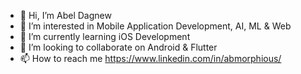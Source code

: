 - 👋 Hi, I’m Abel Dagnew
- 👀 I’m interested in Mobile Application Development, AI, ML & Web
- 🌱 I’m currently learning iOS Development
- 💞️ I’m looking to collaborate on Android & Flutter
- 📫 How to reach me https://www.linkedin.com/in/abmorphious/

<!---
abel-kemer/abel-kemer is a ✨ special ✨ repository because its `README.md` (this file) appears on your GitHub profile.
You can click the Preview link to take a look at your changes.
--->
